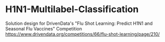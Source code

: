 # H1N1-Multilabel-Classification
Solution design for DrivenData's "Flu Shot Learning: Predict H1N1 and Seasonal Flu Vaccines" Competition
https://www.drivendata.org/competitions/66/flu-shot-learning/page/210/
